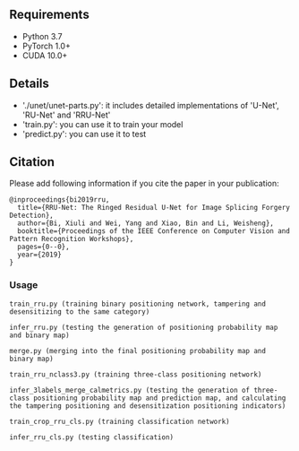 ## Requirements
- Python 3.7
- PyTorch 1.0+ 
- CUDA 10.0+

## Details
 - './unet/unet-parts.py': it includes detailed implementations of 'U-Net', 'RU-Net' and 'RRU-Net'
 - 'train.py': you can use it to train your model
 - 'predict.py': you can use it to test

## Citation
Please add following information if you cite the paper in your publication:
```shell
@inproceedings{bi2019rru,
  title={RRU-Net: The Ringed Residual U-Net for Image Splicing Forgery Detection},
  author={Bi, Xiuli and Wei, Yang and Xiao, Bin and Li, Weisheng},
  booktitle={Proceedings of the IEEE Conference on Computer Vision and Pattern Recognition Workshops},
  pages={0--0},
  year={2019}
}
```

### Usage
```
train_rru.py (training binary positioning network, tampering and desensitizing to the same category)

infer_rru.py (testing the generation of positioning probability map and binary map)

merge.py (merging into the final positioning probability map and binary map)

train_rru_nclass3.py (training three-class positioning network)

infer_3labels_merge_calmetrics.py (testing the generation of three-class positioning probability map and prediction map, and calculating the tampering positioning and desensitization positioning indicators)

train_crop_rru_cls.py (training classification network)

infer_rru_cls.py (testing classification)
```